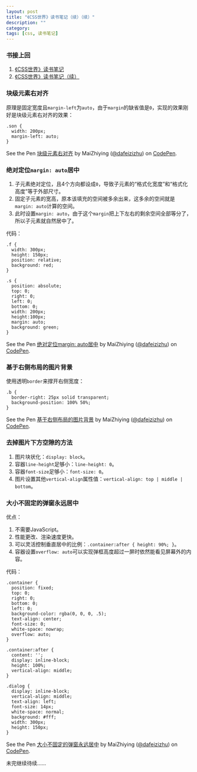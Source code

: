 ```yaml
---
layout: post
title: "《CSS世界》读书笔记（续）（续）"
description: ""
category: 
tags: [css, 读书笔记]
---
```


<script async src="https://static.codepen.io/assets/embed/ei.js"></script>

### 书接上回

1. [《CSS世界》读书笔记](/posts/2018/06/22/css-world-summary.html)
2. [《CSS世界》读书笔记（续）](/posts/2018/06/29/css-world-summary.html)

### 块级元素右对齐

原理是固定宽度且`margin-left`为`auto`，由于`margin`的缺省值是`0`，实现的效果刚好是块级元素右对齐的效果：

    .son {
      width: 200px;
      margin-left: auto;
    }

<p data-height="265" data-theme-id="0" data-slug-hash="LBGXBL" data-default-tab="css,result" data-user="dafeizizhu" data-embed-version="2" data-pen-title="块级元素右对齐" class="codepen">See the Pen <a href="https://codepen.io/dafeizizhu/pen/LBGXBL/">块级元素右对齐</a> by MaiZhiying (<a href="https://codepen.io/dafeizizhu">@dafeizizhu</a>) on <a href="https://codepen.io">CodePen</a>.</p>

### 绝对定位`margin: auto`居中

1. 子元素绝对定位，且4个方向都设成`0`，导致子元素的“格式化宽度”和“格式化高度”等于外部尺寸。
2. 固定子元素的宽高，原本该填充的空间被多余出来，这多余的空间就是`margin: auto`计算的空间。
3. 此时设置`margin: auto`，由于这个`margin`把上下左右的剩余空间全部等分了，所以子元素就自然居中了。

代码：

    .f {
      width: 300px;
      height: 150px;
      position: relative;
      background: red;
    }

    .s {
      position: absolute;
      top: 0;
      right: 0;
      left: 0;
      bottom: 0;
      width: 200px;
      height:100px;
      margin: auto;
      background: green;
    }

<p data-height="265" data-theme-id="0" data-slug-hash="MBKzzY" data-default-tab="css,result" data-user="dafeizizhu" data-embed-version="2" data-pen-title="绝对定位margin: auto居中" class="codepen">See the Pen <a href="https://codepen.io/dafeizizhu/pen/MBKzzY/">绝对定位margin: auto居中</a> by MaiZhiying (<a href="https://codepen.io/dafeizizhu">@dafeizizhu</a>) on <a href="https://codepen.io">CodePen</a>.</p>

### 基于右侧布局的图片背景

使用透明`border`来撑开右侧宽度：

    .b {
      border-right: 25px solid transparent;
      background-position: 100% 50%;
    }

<p data-height="265" data-theme-id="0" data-slug-hash="zLryrw" data-default-tab="css,result" data-user="dafeizizhu" data-embed-version="2" data-pen-title="基于右侧布局的图片背景" class="codepen">See the Pen <a href="https://codepen.io/dafeizizhu/pen/zLryrw/">基于右侧布局的图片背景</a> by MaiZhiying (<a href="https://codepen.io/dafeizizhu">@dafeizizhu</a>) on <a href="https://codepen.io">CodePen</a>.</p>

### 去掉图片下方空隙的方法

1. 图片块状化：`display: block`。
2. 容器`line-height`足够小：`line-height: 0`。
3. 容器`font-size`足够小：`font-size: 0`。
4. 图片设置其他`vertical-align`属性值：`vertical-align: top | middle | bottom`。

### 大小不固定的弹窗永远居中

优点：

1. 不需要JavaScript。
2. 性能更改、渲染速度更快。
3. 可以灵活控制垂直居中的比例：`.container:after { height: 90%; }`。
4. 容器设置`overflow: auto`可以实现弹框高度超过一屏时依然能看见屏幕外的内容。

代码：

    .container {
      position: fixed;
      top: 0;
      right: 0;
      bottom: 0;
      left: 0;
      background-color: rgba(0, 0, 0, .5);
      text-align: center;
      font-size: 0;
      white-space: nowrap;
      overflow: auto;
    }

    .container:after {
      content: '';
      display: inline-block;
      height: 100%;
      vertical-align: middle;
    }

    .dialog {
      display: inline-block;
      vertical-align: middle;
      text-align: left;
      font-size: 14px;
      white-space: normal;
      background: #fff;
      width: 300px;
      height: 150px;
    }

<p data-height="265" data-theme-id="0" data-slug-hash="LBGMxm" data-default-tab="css,result" data-user="dafeizizhu" data-embed-version="2" data-pen-title="大小不固定的弹窗永远居中" class="codepen">See the Pen <a href="https://codepen.io/dafeizizhu/pen/LBGMxm/">大小不固定的弹窗永远居中</a> by MaiZhiying (<a href="https://codepen.io/dafeizizhu">@dafeizizhu</a>) on <a href="https://codepen.io">CodePen</a>.</p>

未完继续待续……
